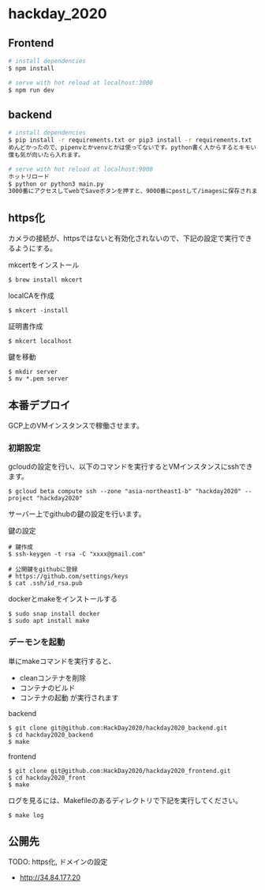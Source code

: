 # hackday_2020

## Frontend

```bash
# install dependencies
$ npm install

# serve with hot reload at localhost:3000
$ npm run dev

```

## backend

```bash
# install dependencies
$ pip install -r requirements.txt or pip3 install -r requirements.txt
めんどかったので、pipenvとかvenvとかは使ってないです。python書く人からするとキモいと思うので好きなの入れてもらえればm
僕も気が向いたら入れます。 

# serve with hot reload at localhost:9000
ホットリロード
$ python or python3 main.py
3000番にアクセスしてwebでSaveボタンを押すと、9000番にpostして/imagesに保存されます。

```

## https化

カメラの接続が、httpsではないと有効化されないので、下記の設定で実行できるようにする。

mkcertをインストール
```
$ brew install mkcert
```

localCAを作成
```
$ mkcert -install
```

証明書作成
```
$ mkcert localhost
```

鍵を移動
```
$ mkdir server
$ mv *.pem server
```

## 本番デプロイ

GCP上のVMインスタンスで稼働させます。

### 初期設定

gcloudの設定を行い、以下のコマンドを実行するとVMインスタンスにsshできます。
```
$ gcloud beta compute ssh --zone "asia-northeast1-b" "hackday2020" --project "hackday2020"
```

サーバー上でgithubの鍵の設定を行います。

鍵の設定
```
# 鍵作成
$ ssh-keygen -t rsa -C "xxxx@gmail.com"

# 公開鍵をgithubに登録
# https://github.com/settings/keys
$ cat .ssh/id_rsa.pub 
```

dockerとmakeをインストールする
```
$ sudo snap install docker
$ sudo apt install make
```

### デーモンを起動

単にmakeコマンドを実行すると、
- cleanコンテナを削除
- コンテナのビルド
- コンテナの起動
が実行されます

backend
```
$ git clone git@github.com:HackDay2020/hackday2020_backend.git
$ cd hackday2020_backend
$ make
```

frontend
```
$ git clone git@github.com:HackDay2020/hackday2020_frontend.git
$ cd hackday2020_front
$ make
```

ログを見るには、Makefileのあるディレクトリで下記を実行してください。

```
$ make log
```

## 公開先
TODO: https化, ドメインの設定

* http://34.84.177.20
